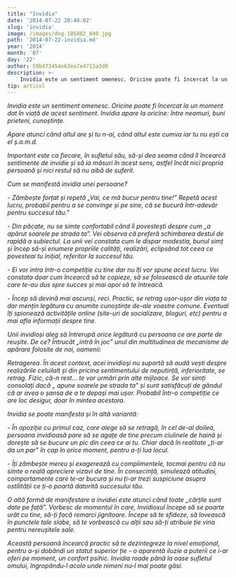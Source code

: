 ```yaml
---
title: "Invidia"
date: '2014-07-22 20:40:02'
slug: 'invidia'
image: /images/dog-185882_640.jpg
path: '2014-07-22-invidia.md'
year: '2014'
month: '07'
day: '22'
author: 59b473454e63ea7e4713a3d0
description: >-
    Invidia este un sentiment omenesc. Oricine poate fi încercat la un moment dat în viață de acest sentiment. Invidia apare la oricine  între neamuri, buni prieteni, cunoștințe. Apare atunci când altul 
tip: articol
---
```

<div class="kg-card-markdown"><p><em>Invidia este un sentiment omenesc. Oricine poate fi încercat la un moment dat în viață de acest sentiment. Invidia apare la oricine: între neamuri, buni prieteni, cunoștințe. </em></p>
<p><em>Apare atunci când altul are și tu n-ai, când altul este cumva iar tu nu ești ca el ș.a.m.d.</em></p>
<p><em> </em><em>Important este ca fiecare, în sufletul său, să-și dea seama când îl încearcă sentimente de invidie și să ia măsuri în acest sens, astfel încât nici propria persoană și nici restul să nu aibă de suferit.</em> <em> </em></p>
<p><em>Cum se manifestă invidia unei persoane?</em></p>
<p><em>-  Zâmbește forțat și repetă „Vai, ce mă bucur pentru tine!” Repetă acest lucru, probabil pentru a se convinge și pe sine, că se bucură într-adevăr pentru succesul tău.”</em></p>
<p><em> - Din păcate, nu se simte confortabil când îi povestești despre cum „a apărut soarele pe strada ta”. Vei observa că preferă schimbarea destul de rapidă a subiectul. La unii vei constata cum le dispar modestia, bunul simț și încep să-și enumere propriile calități, realizări, eclipsând tot ceea ce povesteai tu inițial, referitor la succesul tău. </em><em> </em></p>
<p><em>- Ei vor intra într-o competiție cu tine dar nu îți vor spune acest lucru. Vei constata doar cum încearcă să te copieze, să se folosească de atuurile tale care te-au dus spre succes și mai apoi să te întreacă. </em><em> </em></p>
<p><em>- Încep să devină mai ascunși, reci. Practic, se retrag ușor-ușor din viața ta dar mențin legătura cu anumite cunoștințe de-ale voastre comune. Eventual îți spionează activitățile online (site-uri de socializare, bloguri, etc) pentru a mai afla informații despre tine.</em> <em> </em></p>
<p><em>Unii invidioși aleg să întrerupă orice legătură cu persoana ce are parte de reușite. De ce?  Întrucât „intră în joc” unul din multitudinea de mecanisme de apărare folosite de noi, oamenii: </em></p>
<p><em>Retragerea. În acest context, acei invidioși nu suportă să audă vești despre realizările celuilalt și din pricina sentimentului de neputință, inferioritate, se retrag.  Fizic, că-n rest… te vor urmări prin alte mijloace. Se vor simți consolați dacă „ apune soarele  pe strada ta" și sunt satisfăcuți de gândul că ar avea o șansa de a te depași mai ușor. Probabil într-o competiție ce are loc desigur, doar în mintea acestora.</em></p>
<p><em> Invidia se poate manifesta și în altă variantă: </em></p>
<p><em>- În opoziție cu primul caz, care alege să se retragă, în cel de-al doilea, persoana invidioasă pare să se agațe de tine precum ciulinele de haină și dorește să se bucure un pic din ceea ce ai tu. Chiar dacă în realitate „ți-ar da un par”  în cap în orice moment, pentru a-ți lua locul. </em></p>
<p><em> - Îți zâmbește mereu și exagerează cu complimentele, tocmai pentru că nu simte o reală apreciere vizavi de tine. În consecință, simulează atitudini, comportamente care te-ar bucura și nu ți-ar trezi suspiciune asupra ostilității ce ți-o poartă datorită succesului tău.</em> <em> </em></p>
<p><em>O altă formă de manifestare a invidiei este atunci când toate „cărțile sunt date pe față". Vorbesc de momentul în care, Invidiosul începe să se poarte urât cu tine, să-ți facă remarci jignitoare. Începe să te sfideze, să lovească în punctele tale slabe, să te vorbească cu alții  sau să-ți atribuie ție vina pentru nereușitele sale. </em></p>
<p><em>Această persoană încearcă practic să te dezintegreze la nivel emoțional, pentru a-și dobândi un statut superior ție - o aparentă iluzie a puterii ce i-ar oferi pe moment, un confort psihic. </em><em>Invidia roade până la oase sufletul omului, îngropându-l acolo unde nimeni nu-l mai poate găsi.</em>  </p>
</div>
    